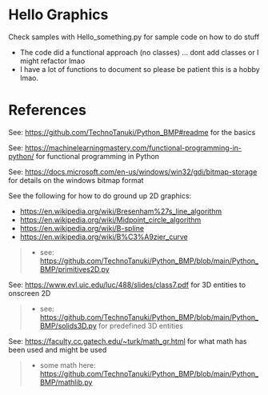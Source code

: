 # Hello Graphics
Check samples with Hello_something.py for sample code on how to do stuff
* The code did a functional approach (no classes) ... dont add classes or I might refactor lmao
* I have a lot of functions to document so please be patient this is a hobby lmao.

# References

See: https://github.com/TechnoTanuki/Python_BMP#readme for the basics

See: https://machinelearningmastery.com/functional-programming-in-python/
for functional programming in Python

See: https://docs.microsoft.com/en-us/windows/win32/gdi/bitmap-storage
for details on the windows bitmap format

See the following for how to do ground up 2D graphics: 
* https://en.wikipedia.org/wiki/Bresenham%27s_line_algorithm 
* https://en.wikipedia.org/wiki/Midpoint_circle_algorithm
* https://en.wikipedia.org/wiki/B-spline
* https://en.wikipedia.org/wiki/B%C3%A9zier_curve
> * see: https://github.com/TechnoTanuki/Python_BMP/blob/main/Python_BMP/primitives2D.py

See: https://www.evl.uic.edu/luc/488/slides/class7.pdf for 3D entities to onscreen 2D 
> * see: https://github.com/TechnoTanuki/Python_BMP/blob/main/Python_BMP/solids3D.py for predefined 3D entities

See: https://faculty.cc.gatech.edu/~turk/math_gr.html for what math has been used and might be used
> * some math here: https://github.com/TechnoTanuki/Python_BMP/blob/main/Python_BMP/mathlib.py
 


